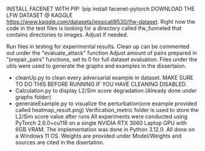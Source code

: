INSTALL FACENET WITH PIP: !pip install facenet-pytorch
DOWNLOAD THE LFW DATASET @ KAGGLE https://www.kaggle.com/datasets/jessicali9530/lfw-dataset. 
Right now the code in the test files is looking for a directory called lfw_funneled that contains directories to images. Adjust if needed. 


Run files in testing for experimental results. Clean up can be commented out under the "evaluate_attack" function
Adjust amount of pairs prepared in "prepair_pairs" functions, set to 0 for full dataset evaluation. 
Files under the utils were used to generate the graphs and examples in the dissertaion. 
- cleanUp.py to clean every adversarial example in dataset. MAKE SURE TO DO THIS BEFORE RUNNING IF YOU HAVE CLEANING DISABLED. 
- Calculation.py to display L2/Sim score degradation.(Already done under graphs folder)
- generateExample.py to visualize the perturbation(one example provided called heatmap_result.png)
Verification_metric folder is used to store the L2/Sim score value after runs
All experiments were conducted using PyTorch 2.6.0+cu118 on a single NVIDIA RTX 3060 Laptop GPU with 6GB VRAM. The implementation was done in Python 3.12.0. All done on a Windows 11 OS. 
Weights are provided under Model/Weights and sources are cited in the disertation. 
